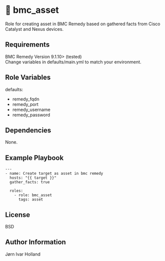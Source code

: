 🧾 bmc\_asset
============

Role for creating asset in BMC Remedy based on gathered facts from Cisco Catalyst and Nexus devices.

Requirements
------------

BMC Remedy Version 9.1.10> (tested) <br>
Change variables in defaults/main.yml to match your environment.

Role Variables
--------------

defaults:
- remedy\_fqdn
- remedy\_port
- remedy\_username
- remedy\_password

Dependencies
------------

None.

Example Playbook
----------------

    ---
    - name: Create target as asset in bmc remedy
      hosts: "{{ target }}"
      gather_facts: true

      roles:
        - role: bmc_asset
          tags: asset

License
-------

BSD

Author Information
------------------

Jørn Ivar Holland
